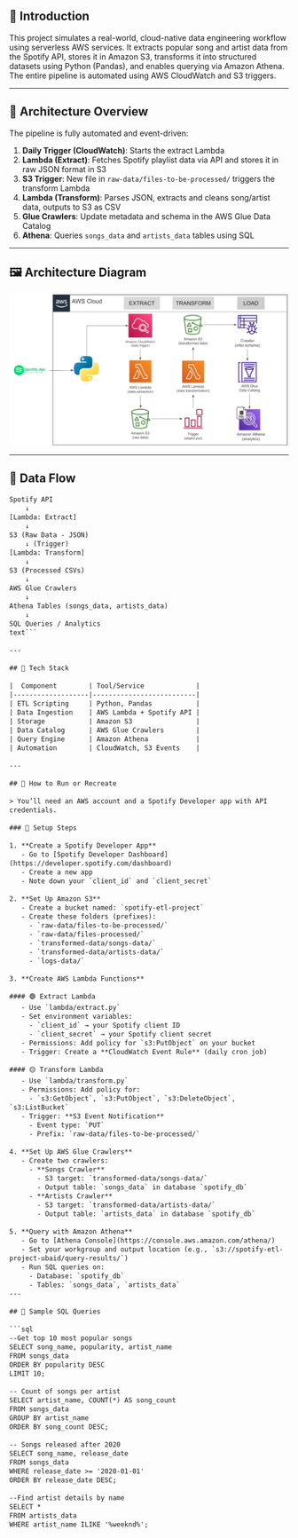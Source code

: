 ## 📌 Introduction

This project simulates a real-world, cloud-native data engineering workflow using serverless AWS services. It extracts popular song and artist data from the Spotify API, stores it in Amazon S3, transforms it into structured datasets using Python (Pandas), and enables querying via Amazon Athena. The entire pipeline is automated using AWS CloudWatch and S3 triggers.

---

## 🧱 Architecture Overview

The pipeline is fully automated and event-driven:

1. **Daily Trigger (CloudWatch)**: Starts the extract Lambda
2. **Lambda (Extract)**: Fetches Spotify playlist data via API and stores it in raw JSON format in S3
3. **S3 Trigger**: New file in `raw-data/files-to-be-processed/` triggers the transform Lambda
4. **Lambda (Transform)**: Parses JSON, extracts and cleans song/artist data, outputs to S3 as CSV
5. **Glue Crawlers**: Update metadata and schema in the AWS Glue Data Catalog
6. **Athena**: Queries `songs_data` and `artists_data` tables using SQL

---

## 🖼️ Architecture Diagram

![Architecture](resources/architecture-diagram.png)

---

## 🔁 Data Flow

```text
Spotify API
    ↓
[Lambda: Extract]
    ↓
S3 (Raw Data - JSON)
    ↓ (Trigger)
[Lambda: Transform]
    ↓
S3 (Processed CSVs)
    ↓
AWS Glue Crawlers
    ↓
Athena Tables (songs_data, artists_data)
    ↓
SQL Queries / Analytics
text```

---

## 🧰 Tech Stack

|  Component        | Tool/Service             |
|-------------------|--------------------------|
| ETL Scripting     | Python, Pandas           |
| Data Ingestion    | AWS Lambda + Spotify API |
| Storage           | Amazon S3                |
| Data Catalog      | AWS Glue Crawlers        |
| Query Engine      | Amazon Athena            |
| Automation        | CloudWatch, S3 Events    |

---

## 🚀 How to Run or Recreate

> You’ll need an AWS account and a Spotify Developer app with API credentials.

### 🧪 Setup Steps

1. **Create a Spotify Developer App**
   - Go to [Spotify Developer Dashboard](https://developer.spotify.com/dashboard)
   - Create a new app
   - Note down your `client_id` and `client_secret`

2. **Set Up Amazon S3**
   - Create a bucket named: `spotify-etl-project`
   - Create these folders (prefixes):
     - `raw-data/files-to-be-processed/`
     - `raw-data/files-processed/`
     - `transformed-data/songs-data/`
     - `transformed-data/artists-data/`
     - `logs-data/`

3. **Create AWS Lambda Functions**

#### 🟢 Extract Lambda
   - Use `lambda/extract.py`
   - Set environment variables:
     - `client_id` → your Spotify client ID
     - `client_secret` → your Spotify client secret
   - Permissions: Add policy for `s3:PutObject` on your bucket
   - Trigger: Create a **CloudWatch Event Rule** (daily cron job)

#### 🟡 Transform Lambda
   - Use `lambda/transform.py`
   - Permissions: Add policy for:
     - `s3:GetObject`, `s3:PutObject`, `s3:DeleteObject`, `s3:ListBucket`
   - Trigger: **S3 Event Notification**
     - Event type: `PUT`
     - Prefix: `raw-data/files-to-be-processed/`

4. **Set Up AWS Glue Crawlers**
   - Create two crawlers:
     - **Songs Crawler**
       - S3 target: `transformed-data/songs-data/`
       - Output table: `songs_data` in database `spotify_db`
     - **Artists Crawler**
       - S3 target: `transformed-data/artists-data/`
       - Output table: `artists_data` in database `spotify_db`

5. **Query with Amazon Athena**
   - Go to [Athena Console](https://console.aws.amazon.com/athena/)
   - Set your workgroup and output location (e.g., `s3://spotify-etl-project-ubaid/query-results/`)
   - Run SQL queries on:
     - Database: `spotify_db`
     - Tables: `songs_data`, `artists_data`
---

## 🧪 Sample SQL Queries

```sql
--Get top 10 most popular songs
SELECT song_name, popularity, artist_name
FROM songs_data
ORDER BY popularity DESC
LIMIT 10;

-- Count of songs per artist
SELECT artist_name, COUNT(*) AS song_count
FROM songs_data
GROUP BY artist_name
ORDER BY song_count DESC;

-- Songs released after 2020
SELECT song_name, release_date
FROM songs_data
WHERE release_date >= '2020-01-01'
ORDER BY release_date DESC;

--Find artist details by name
SELECT *
FROM artists_data
WHERE artist_name ILIKE '%weeknd%';


